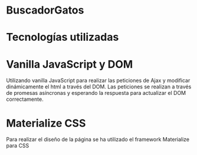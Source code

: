 # BuscadorGatos

# Tecnologías utilizadas

# Vanilla JavaScript y DOM
  
 Utilizando vanilla JavaScript para realizar las peticiones de Ajax y modificar dinámicamente el html a través del DOM.
 Las peticiones se realizan a través de promesas asíncronas y esperando la respuesta para actualizar el DOM correctamente.

# Materialize CSS

  Para realizar el diseño de la página se ha utilizado el framework Materialize para CSS
  
  
